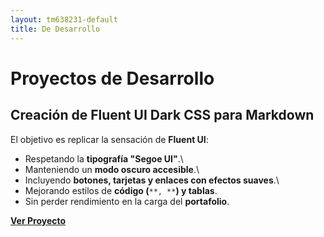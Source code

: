 ```yaml
---
layout: tm638231-default
title: De Desarrollo
---
```

# Proyectos de Desarrollo

## Creación de Fluent UI Dark CSS para Markdown
El objetivo es replicar la sensación de **Fluent UI**:
- Respetando la **tipografía "Segoe UI"**.\
- Manteniendo un **modo oscuro accesible**.\
- Incluyendo **botones, tarjetas y enlaces con efectos suaves**.\
- Mejorando estilos de **código (**`**, **`**) y tablas**.
- Sin perder rendimiento en la carga del **portafolio**.

**[Ver Proyecto](/posts/20250402-Fluent-UI-Dark-Markdown.md)**
